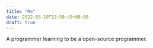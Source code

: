 ```yaml
---
title: "Me"
date: 2022-03-19T13:59:43+08:00
draft: true
---
```


A programmer learning to be a open-source programmer.
